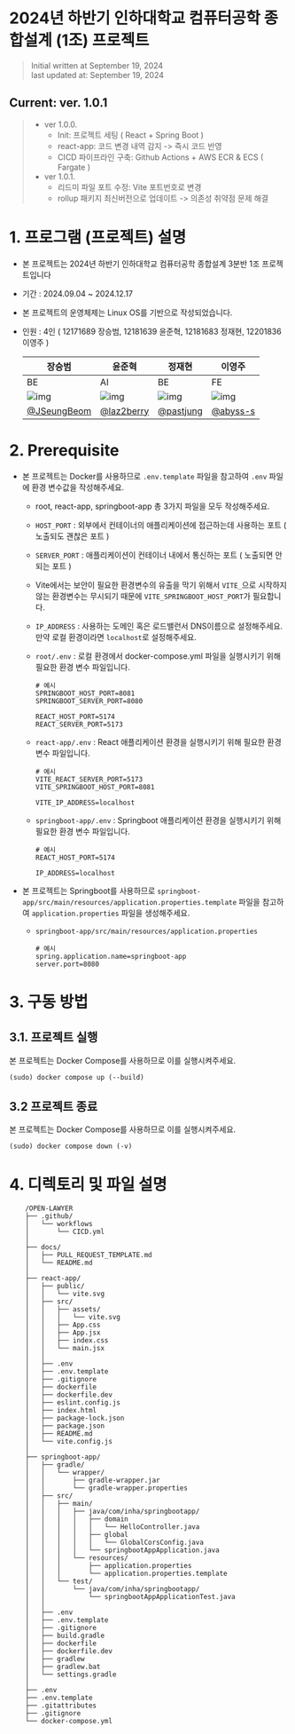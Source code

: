 # 2024년 하반기 인하대학교 컴퓨터공학 종합설계 (1조) 프로젝트

> Initial written at September 19, 2024 <br/>
> last updated at: September 19, 2024

## Current: ver. 1.0.1<br/>

> - ver 1.0.0.
>   - Init: 프로젝트 세팅 ( React + Spring Boot )
>   - react-app: 코드 변경 내역 감지 -> 즉시 코드 반영
>   - CICD 파이프라인 구축: Github Actions + AWS ECR & ECS ( Fargate )
> - ver 1.0.1.
>   - 리드미 파일 포트 수정: Vite 포트번호로 변경
>   - rollup 패키지 최신버전으로 업데이트 -> 의존성 취약점 문제 해결

# 1. 프로그램 (프로젝트) 설명

- 본 프로젝트는 2024년 하반기 인하대학교 컴퓨터공학 종합설계 3분반 1조 프로젝트입니다
- 기간 : 2024.09.04 ~ 2024.12.17

- 본 프로젝트의 운영체제는 Linux OS를 기반으로 작성되었습니다.

- 인원 : 4인 ( 12171689 장승범, 12181639 윤준혁, 12181683 정재현, 12201836 이영주 )

  | 장승범                                                   | 윤준혁                                                  | 정재현                                                 | 이영주                                                |
  | -------------------------------------------------------- | ------------------------------------------------------- | ------------------------------------------------------ | ----------------------------------------------------- |
  | BE                                                       | AI                                                      | BE                                                     | FE                                                    |
  | ![img](https://avatars.githubusercontent.com/JSeungBeom) | ![img](https://avatars.githubusercontent.com/laz2berry) | ![img](https://avatars.githubusercontent.com/pastjung) | ![img](https://avatars.githubusercontent.com/abyss-s) |
  | [@JSeungBeom](https://github.com/JSeungBeom)             | [@laz2berry](https://github.com/laz2berry)              | [@pastjung](https://github.com/pastjung)               | [@abyss-s](https://github.com/abyss-s)                |

# 2. Prerequisite

- 본 프로젝트는 Docker를 사용하므로 `.env.template` 파일을 참고하여 `.env` 파일에 환경 변수값을 작성해주세요.

  - root, react-app, springboot-app 총 3가지 파일을 모두 작성해주세요.
  - `HOST_PORT` : 외부에서 컨테이너의 애플리케이션에 접근하는데 사용하는 포트 ( 노출되도 괜찮은 포트 )
  - `SERVER_PORT` : 애플리케이션이 컨테이너 내에서 통신하는 포트 ( 노출되면 안되는 포트 )
  - Vite에서는 보안이 필요한 환경변수의 유출을 막기 위해서 `VITE_`으로 시작하지 않는 환경변수는 무시되기 때문에 `VITE_SPRINGBOOT_HOST_PORT`가 필요합니다.
  - `IP_ADDRESS` : 사용하는 도메인 혹은 로드밸런서 DNS이름으로 설정해주세요. 만약 로컬 환경이라면 `localhost`로 설정해주세요.
  - `root/.env` : 로컬 환경에서 docker-compose.yml 파일을 실행시키기 위해 필요한 환경 변수 파일입니다.

    ```
    # 예시
    SPRINGBOOT_HOST_PORT=8081
    SPRINGBOOT_SERVER_PORT=8080

    REACT_HOST_PORT=5174
    REACT_SERVER_PORT=5173
    ```

  - `react-app/.env` : React 애플리케이션 환경을 실행시키기 위해 필요한 환경 변수 파일입니다.

    ```
    # 예시
    VITE_REACT_SERVER_PORT=5173
    VITE_SPRINGBOOT_HOST_PORT=8081

    VITE_IP_ADDRESS=localhost
    ```

  - `springboot-app/.env` : Springboot 애플리케이션 환경을 실행시키기 위해 필요한 환경 변수 파일입니다.

    ```
    # 예시
    REACT_HOST_PORT=5174

    IP_ADDRESS=localhost
    ```

- 본 프로젝트는 Springboot를 사용하므로 `springboot-app/src/main/resources/application.properties.template` 파일을 참고하여 `application.properties` 파일을 생성해주세요.
  - `springboot-app/src/main/resources/application.properties`
    ```
    # 예시
    spring.application.name=springboot-app
    server.port=8080
    ```

# 3. 구동 방법

## 3.1. 프로젝트 실행

본 프로젝트는 Docker Compose를 사용하므로 이를 실행시켜주세요.

```shell
(sudo) docker compose up (--build)
```

## 3.2 프로젝트 종료

본 프로젝트는 Docker Compose를 사용하므로 이를 실행시켜주세요.

```shell
(sudo) docker compose down (-v)
```

# 4. 디렉토리 및 파일 설명

```
    /OPEN-LAWYER
    ├── .github/
    │   └── workflows
    │       └── CICD.yml
    │
    ├── docs/
    │   ├── PULL_REQUEST_TEMPLATE.md
    │   └── README.md
    │
    ├── react-app/
    │   ├── public/
    │   │   └── vite.svg
    │   ├── src/
    │   │   ├── assets/
    │   │   │   └── vite.svg
    │   │   ├── App.css
    │   │   ├── App.jsx
    │   │   ├── index.css
    │   │   └── main.jsx
    │   │
    │   ├── .env
    │   ├── .env.template
    │   ├── .gitignore
    │   ├── dockerfile
    │   ├── dockerfile.dev
    │   ├── eslint.config.js
    │   ├── index.html
    │   ├── package-lock.json
    │   ├── package.json
    │   ├── README.md
    │   └── vite.config.js
    │
    ├── springboot-app/
    │   ├── gradle/
    │   │   └── wrapper/
    │   │       ├── gradle-wrapper.jar
    │   │       └── gradle-wrapper.properties
    │   ├── src/
    │   │   ├── main/
    │   │   │   ├── java/com/inha/springbootapp/
    │   │   │   │   ├── domain
    │   │   │   │   │   └── HelloController.java
    │   │   │   │   ├── global
    │   │   │   │   │   └── GlobalCorsConfig.java
    │   │   │   │   └── springbootAppApplication.java
    │   │   │   └── resources/
    │   │   │       ├── application.properties
    │   │   │       └── application.properties.template
    │   │   └── test/
    │   │       └── java/com/inha/springbootapp/
    │   │           └── springbootAppApplicationTest.java
    │   │
    │   ├── .env
    │   ├── .env.template
    │   ├── .gitignore
    │   ├── build.gradle
    │   ├── dockerfile
    │   ├── dockerfile.dev
    │   ├── gradlew
    │   ├── gradlew.bat
    │   └── settings.gradle
    │
    ├── .env
    ├── .env.template
    ├── .gitattributes
    ├── .gitignore
    └── docker-compose.yml
```
